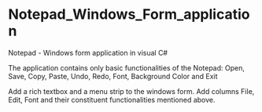 # Notepad_Windows_Form_application
Notepad - Windows form application in visual C#

The application contains only basic functionalities of the Notepad:
Open, Save, Copy, Paste, Undo, Redo, Font, Background Color and Exit

Add a rich textbox and a menu strip to the windows form.
Add columns File, Edit, Font and their constituent functionalities mentioned above.

